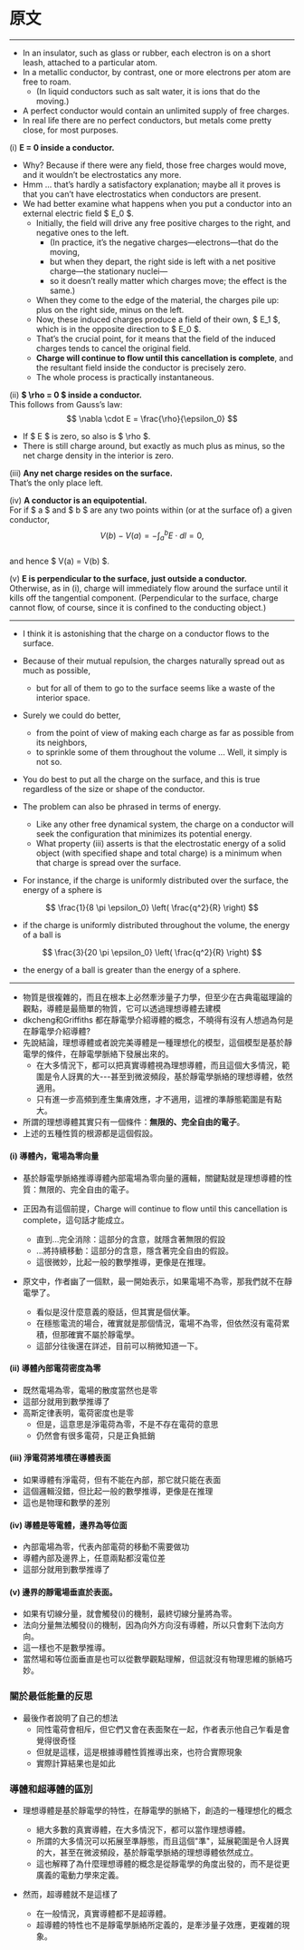 # 原文

---

- In an insulator, such as glass or rubber, each electron is on a short leash, attached to a particular atom. 
- In a metallic conductor, by contrast, one or more electrons per atom are free to roam. 
  - (In liquid conductors such as salt water, it is ions that do the moving.) 
- A perfect conductor would contain an unlimited supply of free charges. 
- In real life there are no perfect conductors, but metals come pretty close, for most purposes.

(i) **E = 0 inside a conductor.** 

- Why? Because if there were any field, those free charges would move, and it wouldn’t be electrostatics any more. 
- Hmm ... that’s hardly a satisfactory explanation; maybe all it proves is that you can’t have electrostatics when conductors are present. 
- We had better examine what happens when you put a conductor into an external electric field $ E_0 $. 
  - Initially, the field will drive any free positive charges to the right, and negative ones to the left. 
    - (In practice, it’s the negative charges—electrons—that do the moving, 
    - but when they depart, the right side is left with a net positive charge—the stationary nuclei—
    - so it doesn’t really matter which charges move; the effect is the same.) 
  - When they come to the edge of the material, the charges pile up: plus on the right side, minus on the left. 
  - Now, these induced charges produce a field of their own, $ E_1 $, which is in the opposite direction to $ E_0 $. 
  - That’s the crucial point, for it means that the field of the induced charges tends to cancel the original field. 
  - **Charge will continue to flow until this cancellation is complete**, and the resultant field inside the conductor is precisely zero. 
  - The whole process is practically instantaneous.


(ii) **$ \rho = 0 $ inside a conductor.**  
This follows from Gauss’s law:  
$$ \nabla \cdot E = \frac{\rho}{\epsilon_0} $$  
- If $ E $ is zero, so also is $ \rho $. 
- There is still charge around, but exactly as much plus as minus, so the net charge density in the interior is zero.

(iii) **Any net charge resides on the surface.**  
That’s the only place left.

(iv) **A conductor is an equipotential.**  
For if $ a $ and $ b $ are any two points within (or at the surface of) a given conductor,  
$$ V(b) - V(a) = - \int_a^b E \cdot dl = 0, $$  
and hence $ V(a) = V(b) $.

(v) **E is perpendicular to the surface, just outside a conductor.**  
Otherwise, as in (i), charge will immediately flow around the surface until it kills off the tangential component. 
(Perpendicular to the surface, charge cannot flow, of course, since it is confined to the conducting object.)

---

- I think it is astonishing that the charge on a conductor flows to the surface.
 
- Because of their mutual repulsion, the charges naturally spread out as much as possible, 
  - but for all of them to go to the surface seems like a waste of the interior space. 

- Surely we could do better, 
  - from the point of view of making each charge as far as possible from its neighbors, 
  - to sprinkle some of them throughout the volume ... Well, it simply is not so. 

- You do best to put all the charge on the surface, and this is true regardless of the size or shape of the conductor. 

- The problem can also be phrased in terms of energy. 
  - Like any other free dynamical system, the charge on a conductor will seek the configuration that minimizes its potential energy. 
  - What property (iii) asserts is that the electrostatic energy of a solid object (with specified shape and total charge) is a minimum when that charge is spread over the surface. 

- For instance, if the charge is uniformly distributed over the surface, the energy of a sphere is 

$$
\frac{1}{8 \pi \epsilon_0} \left( \frac{q^2}{R} \right)
$$  

- if the charge is uniformly distributed throughout the volume, the energy of a ball is

$$
\frac{3}{20 \pi \epsilon_0} \left( \frac{q^2}{R} \right)
$$

- the energy of a ball is greater than the energy of a sphere.


---

- 物質是很複雜的，而且在根本上必然牽涉量子力學，但至少在古典電磁理論的觀點，導體是最簡單的物質，它可以透過理想導體去建模
- dkcheng和Griffiths 都在靜電學介紹導體的概念，不曉得有沒有人想過為何是在靜電學介紹導體?
- 先說結論，理想導體或者說完美導體是一種理想化的模型，這個模型是基於靜電學的條件，在靜電學脈絡下發展出來的。
  - 在大多情況下，都可以把真實導體視為理想導體，而且這個大多情況，範圍是令人訝異的大---甚至到微波頻段，基於靜電學脈絡的理想導體，依然適用。
  - 只有進一步高頻到產生集膚效應，才不適用，這裡的準靜態範圍是有點大。
- 所謂的理想導體其實只有一個條件：**無限的、完全自由的電子**。
- 上述的五種性質的根源都是這個假設。

#### (i) 導體內，電場為零向量
- 基於靜電學脈絡推導導體內部電場為零向量的邏輯，關鍵點就是理想導體的性質：無限的、完全自由的電子。
- 正因為有這個前提，Charge will continue to flow until this cancellation is complete，這句話才能成立。
  - 直到...完全消除：這部分的含意，就隱含著無限的假設
  - ...將持續移動：這部分的含意，隱含著完全自由的假設。
  - 這很微妙，比起一般的數學推導，更像是在推理。

- 原文中，作者幽了一個默，最一開始表示，如果電場不為零，那我們就不在靜電學了。
  - 看似是沒什麼意義的廢話，但其實是個伏筆。
  - 在穩態電流的場合，確實就是那個情況，電場不為零，但依然沒有電荷累積，但那確實不屬於靜電學。
  - 這部分往後還在詳述，目前可以稍微知道一下。

#### (ii) 導體內部電荷密度為零

- 既然電場為零，電場的散度當然也是零
- 這部分就用到數學推導了
- 高斯定律表明，電荷密度也是零
  - 但是，這意思是淨電荷為零，不是不存在電荷的意思
  - 仍然會有很多電荷，只是正負抵銷

#### (iii) 淨電荷將堆積在導體表面

- 如果導體有淨電荷，但有不能在內部，那它就只能在表面
- 這個邏輯沒錯，但比起一般的數學推導，更像是在推理
- 這也是物理和數學的差別

#### (iv) 導體是等電體，邊界為等位面

- 內部電場為零，代表內部電荷的移動不需要做功
- 導體內部及邊界上，任意兩點都沒電位差
- 這部分就用到數學推導了

#### (v) 邊界的靜電場垂直於表面。

- 如果有切線分量，就會觸發(i)的機制，最終切線分量將為零。
- 法向分量無法觸發(i)的機制，因為向外方向沒有導體，所以只會剩下法向方向。
- 這一樣也不是數學推導。
- 當然場和等位面垂直是也可以從數學觀點理解，但這就沒有物理思維的脈絡巧妙。

### 關於最低能量的反思

- 最後作者說明了自己的想法
  - 同性電荷會相斥，但它們又會在表面聚在一起，作者表示他自己乍看是會覺得很奇怪
  - 但就是這樣，這是根據導體性質推導出來，也符合實際現象
  - 實際計算結果也是如此

### 導體和超導體的區別

- 理想導體是基於靜電學的特性，在靜電學的脈絡下，創造的一種理想化的概念
  - 絕大多數的真實導體，在大多情況下，都可以當作理想導體。
  - 所謂的大多情況可以拓展至準靜態，而且這個"準"，延展範圍是令人訝異的大，甚至在微波頻段，基於靜電學脈絡的理想導體依然成立。
  - 這也解釋了為什麼理想導體的概念是從靜電學的角度出發的，而不是從更廣義的電動力學來定義。

- 然而，超導體就不是這樣了
  - 在一般情況，真實導體都不是超導體。
  - 超導體的特性也不是靜電學脈絡所定義的，是牽涉量子效應，更複雜的現象。
